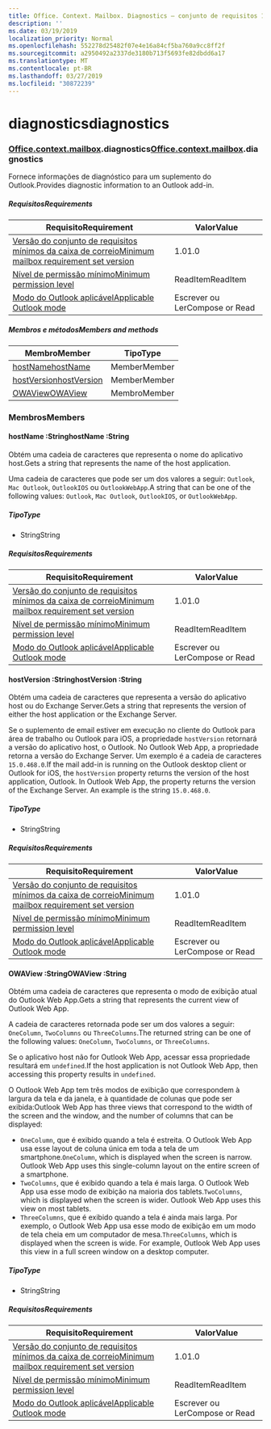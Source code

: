 ```yaml
---
title: Office. Context. Mailbox. Diagnostics – conjunto de requisitos 1,7
description: ''
ms.date: 03/19/2019
localization_priority: Normal
ms.openlocfilehash: 552278d25482f07e4e16a84cf5ba760a9cc8ff2f
ms.sourcegitcommit: a2950492a2337de3180b713f5693fe82dbdd6a17
ms.translationtype: MT
ms.contentlocale: pt-BR
ms.lasthandoff: 03/27/2019
ms.locfileid: "30872239"
---
```

# <a name="diagnostics"></a><span data-ttu-id="2be7c-102">diagnostics</span><span class="sxs-lookup"><span data-stu-id="2be7c-102">diagnostics</span></span>

### <a name="officeofficemdcontextofficecontextmdmailboxofficecontextmailboxmddiagnostics"></a><span data-ttu-id="2be7c-103">[Office](Office.md)[.context](Office.context.md)[.mailbox](Office.context.mailbox.md).diagnostics</span><span class="sxs-lookup"><span data-stu-id="2be7c-103">[Office](Office.md)[.context](Office.context.md)[.mailbox](Office.context.mailbox.md).diagnostics</span></span>

<span data-ttu-id="2be7c-104">Fornece informações de diagnóstico para um suplemento do Outlook.</span><span class="sxs-lookup"><span data-stu-id="2be7c-104">Provides diagnostic information to an Outlook add-in.</span></span>

##### <a name="requirements"></a><span data-ttu-id="2be7c-105">Requisitos</span><span class="sxs-lookup"><span data-stu-id="2be7c-105">Requirements</span></span>

|<span data-ttu-id="2be7c-106">Requisito</span><span class="sxs-lookup"><span data-stu-id="2be7c-106">Requirement</span></span>| <span data-ttu-id="2be7c-107">Valor</span><span class="sxs-lookup"><span data-stu-id="2be7c-107">Value</span></span>|
|---|---|
|[<span data-ttu-id="2be7c-108">Versão do conjunto de requisitos mínimos da caixa de correio</span><span class="sxs-lookup"><span data-stu-id="2be7c-108">Minimum mailbox requirement set version</span></span>](/office/dev/add-ins/reference/requirement-sets/outlook-api-requirement-sets)| <span data-ttu-id="2be7c-109">1.0</span><span class="sxs-lookup"><span data-stu-id="2be7c-109">1.0</span></span>|
|[<span data-ttu-id="2be7c-110">Nível de permissão mínimo</span><span class="sxs-lookup"><span data-stu-id="2be7c-110">Minimum permission level</span></span>](/outlook/add-ins/understanding-outlook-add-in-permissions)| <span data-ttu-id="2be7c-111">ReadItem</span><span class="sxs-lookup"><span data-stu-id="2be7c-111">ReadItem</span></span>|
|[<span data-ttu-id="2be7c-112">Modo do Outlook aplicável</span><span class="sxs-lookup"><span data-stu-id="2be7c-112">Applicable Outlook mode</span></span>](/outlook/add-ins/#extension-points)| <span data-ttu-id="2be7c-113">Escrever ou Ler</span><span class="sxs-lookup"><span data-stu-id="2be7c-113">Compose or Read</span></span>|

##### <a name="members-and-methods"></a><span data-ttu-id="2be7c-114">Membros e métodos</span><span class="sxs-lookup"><span data-stu-id="2be7c-114">Members and methods</span></span>

| <span data-ttu-id="2be7c-115">Membro</span><span class="sxs-lookup"><span data-stu-id="2be7c-115">Member</span></span> | <span data-ttu-id="2be7c-116">Tipo</span><span class="sxs-lookup"><span data-stu-id="2be7c-116">Type</span></span> |
|--------|------|
| [<span data-ttu-id="2be7c-117">hostName</span><span class="sxs-lookup"><span data-stu-id="2be7c-117">hostName</span></span>](#hostname-string) | <span data-ttu-id="2be7c-118">Member</span><span class="sxs-lookup"><span data-stu-id="2be7c-118">Member</span></span> |
| [<span data-ttu-id="2be7c-119">hostVersion</span><span class="sxs-lookup"><span data-stu-id="2be7c-119">hostVersion</span></span>](#hostversion-string) | <span data-ttu-id="2be7c-120">Member</span><span class="sxs-lookup"><span data-stu-id="2be7c-120">Member</span></span> |
| [<span data-ttu-id="2be7c-121">OWAView</span><span class="sxs-lookup"><span data-stu-id="2be7c-121">OWAView</span></span>](#owaview-string) | <span data-ttu-id="2be7c-122">Membro</span><span class="sxs-lookup"><span data-stu-id="2be7c-122">Member</span></span> |

### <a name="members"></a><span data-ttu-id="2be7c-123">Membros</span><span class="sxs-lookup"><span data-stu-id="2be7c-123">Members</span></span>

####  <a name="hostname-string"></a><span data-ttu-id="2be7c-124">hostName :String</span><span class="sxs-lookup"><span data-stu-id="2be7c-124">hostName :String</span></span>

<span data-ttu-id="2be7c-125">Obtém uma cadeia de caracteres que representa o nome do aplicativo host.</span><span class="sxs-lookup"><span data-stu-id="2be7c-125">Gets a string that represents the name of the host application.</span></span>

<span data-ttu-id="2be7c-126">Uma cadeia de caracteres que pode ser um dos valores a seguir: `Outlook`, `Mac Outlook`, `OutlookIOS` ou `OutlookWebApp`.</span><span class="sxs-lookup"><span data-stu-id="2be7c-126">A string that can be one of the following values: `Outlook`, `Mac Outlook`, `OutlookIOS`, or `OutlookWebApp`.</span></span>

##### <a name="type"></a><span data-ttu-id="2be7c-127">Tipo</span><span class="sxs-lookup"><span data-stu-id="2be7c-127">Type</span></span>

*   <span data-ttu-id="2be7c-128">String</span><span class="sxs-lookup"><span data-stu-id="2be7c-128">String</span></span>

##### <a name="requirements"></a><span data-ttu-id="2be7c-129">Requisitos</span><span class="sxs-lookup"><span data-stu-id="2be7c-129">Requirements</span></span>

|<span data-ttu-id="2be7c-130">Requisito</span><span class="sxs-lookup"><span data-stu-id="2be7c-130">Requirement</span></span>| <span data-ttu-id="2be7c-131">Valor</span><span class="sxs-lookup"><span data-stu-id="2be7c-131">Value</span></span>|
|---|---|
|[<span data-ttu-id="2be7c-132">Versão do conjunto de requisitos mínimos da caixa de correio</span><span class="sxs-lookup"><span data-stu-id="2be7c-132">Minimum mailbox requirement set version</span></span>](/office/dev/add-ins/reference/requirement-sets/outlook-api-requirement-sets)| <span data-ttu-id="2be7c-133">1.0</span><span class="sxs-lookup"><span data-stu-id="2be7c-133">1.0</span></span>|
|[<span data-ttu-id="2be7c-134">Nível de permissão mínimo</span><span class="sxs-lookup"><span data-stu-id="2be7c-134">Minimum permission level</span></span>](/outlook/add-ins/understanding-outlook-add-in-permissions)| <span data-ttu-id="2be7c-135">ReadItem</span><span class="sxs-lookup"><span data-stu-id="2be7c-135">ReadItem</span></span>|
|[<span data-ttu-id="2be7c-136">Modo do Outlook aplicável</span><span class="sxs-lookup"><span data-stu-id="2be7c-136">Applicable Outlook mode</span></span>](/outlook/add-ins/#extension-points)| <span data-ttu-id="2be7c-137">Escrever ou Ler</span><span class="sxs-lookup"><span data-stu-id="2be7c-137">Compose or Read</span></span>|

####  <a name="hostversion-string"></a><span data-ttu-id="2be7c-138">hostVersion :String</span><span class="sxs-lookup"><span data-stu-id="2be7c-138">hostVersion :String</span></span>

<span data-ttu-id="2be7c-139">Obtém uma cadeia de caracteres que representa a versão do aplicativo host ou do Exchange Server.</span><span class="sxs-lookup"><span data-stu-id="2be7c-139">Gets a string that represents the version of either the host application or the Exchange Server.</span></span>

<span data-ttu-id="2be7c-p101">Se o suplemento de email estiver em execução no cliente do Outlook para área de trabalho ou Outlook para iOS, a propriedade `hostVersion` retornará a versão do aplicativo host, o Outlook. No Outlook Web App, a propriedade retorna a versão do Exchange Server. Um exemplo é a cadeia de caracteres `15.0.468.0`.</span><span class="sxs-lookup"><span data-stu-id="2be7c-p101">If the mail add-in is running on the Outlook desktop client or Outlook for iOS, the `hostVersion` property returns the version of the host application, Outlook. In Outlook Web App, the property returns the version of the Exchange Server. An example is the string `15.0.468.0`.</span></span>

##### <a name="type"></a><span data-ttu-id="2be7c-143">Tipo</span><span class="sxs-lookup"><span data-stu-id="2be7c-143">Type</span></span>

*   <span data-ttu-id="2be7c-144">String</span><span class="sxs-lookup"><span data-stu-id="2be7c-144">String</span></span>

##### <a name="requirements"></a><span data-ttu-id="2be7c-145">Requisitos</span><span class="sxs-lookup"><span data-stu-id="2be7c-145">Requirements</span></span>

|<span data-ttu-id="2be7c-146">Requisito</span><span class="sxs-lookup"><span data-stu-id="2be7c-146">Requirement</span></span>| <span data-ttu-id="2be7c-147">Valor</span><span class="sxs-lookup"><span data-stu-id="2be7c-147">Value</span></span>|
|---|---|
|[<span data-ttu-id="2be7c-148">Versão do conjunto de requisitos mínimos da caixa de correio</span><span class="sxs-lookup"><span data-stu-id="2be7c-148">Minimum mailbox requirement set version</span></span>](/office/dev/add-ins/reference/requirement-sets/outlook-api-requirement-sets)| <span data-ttu-id="2be7c-149">1.0</span><span class="sxs-lookup"><span data-stu-id="2be7c-149">1.0</span></span>|
|[<span data-ttu-id="2be7c-150">Nível de permissão mínimo</span><span class="sxs-lookup"><span data-stu-id="2be7c-150">Minimum permission level</span></span>](/outlook/add-ins/understanding-outlook-add-in-permissions)| <span data-ttu-id="2be7c-151">ReadItem</span><span class="sxs-lookup"><span data-stu-id="2be7c-151">ReadItem</span></span>|
|[<span data-ttu-id="2be7c-152">Modo do Outlook aplicável</span><span class="sxs-lookup"><span data-stu-id="2be7c-152">Applicable Outlook mode</span></span>](/outlook/add-ins/#extension-points)| <span data-ttu-id="2be7c-153">Escrever ou Ler</span><span class="sxs-lookup"><span data-stu-id="2be7c-153">Compose or Read</span></span>|

####  <a name="owaview-string"></a><span data-ttu-id="2be7c-154">OWAView :String</span><span class="sxs-lookup"><span data-stu-id="2be7c-154">OWAView :String</span></span>

<span data-ttu-id="2be7c-155">Obtém uma cadeia de caracteres que representa o modo de exibição atual do Outlook Web App.</span><span class="sxs-lookup"><span data-stu-id="2be7c-155">Gets a string that represents the current view of Outlook Web App.</span></span>

<span data-ttu-id="2be7c-156">A cadeia de caracteres retornada pode ser um dos valores a seguir: `OneColumn`, `TwoColumns` ou `ThreeColumns`.</span><span class="sxs-lookup"><span data-stu-id="2be7c-156">The returned string can be one of the following values: `OneColumn`, `TwoColumns`, or `ThreeColumns`.</span></span>

<span data-ttu-id="2be7c-157">Se o aplicativo host não for Outlook Web App, acessar essa propriedade resultará em `undefined`.</span><span class="sxs-lookup"><span data-stu-id="2be7c-157">If the host application is not Outlook Web App, then accessing this property results in `undefined`.</span></span>

<span data-ttu-id="2be7c-158">O Outlook Web App tem três modos de exibição que correspondem à largura da tela e da janela, e à quantidade de colunas que pode ser exibida:</span><span class="sxs-lookup"><span data-stu-id="2be7c-158">Outlook Web App has three views that correspond to the width of the screen and the window, and the number of columns that can be displayed:</span></span>

*   <span data-ttu-id="2be7c-p102">`OneColumn`, que é exibido quando a tela é estreita. O Outlook Web App usa esse layout de coluna única em toda a tela de um smartphone.</span><span class="sxs-lookup"><span data-stu-id="2be7c-p102">`OneColumn`, which is displayed when the screen is narrow. Outlook Web App uses this single-column layout on the entire screen of a smartphone.</span></span>
*   <span data-ttu-id="2be7c-p103">`TwoColumns`, que é exibido quando a tela é mais larga. O Outlook Web App usa esse modo de exibição na maioria dos tablets.</span><span class="sxs-lookup"><span data-stu-id="2be7c-p103">`TwoColumns`, which is displayed when the screen is wider. Outlook Web App uses this view on most tablets.</span></span>
*   <span data-ttu-id="2be7c-p104">`ThreeColumns`, que é exibido quando a tela é ainda mais larga. Por exemplo, o Outlook Web App usa esse modo de exibição em um modo de tela cheia em um computador de mesa.</span><span class="sxs-lookup"><span data-stu-id="2be7c-p104">`ThreeColumns`, which is displayed when the screen is wide. For example, Outlook Web App uses this view in a full screen window on a desktop computer.</span></span>

##### <a name="type"></a><span data-ttu-id="2be7c-165">Tipo</span><span class="sxs-lookup"><span data-stu-id="2be7c-165">Type</span></span>

*   <span data-ttu-id="2be7c-166">String</span><span class="sxs-lookup"><span data-stu-id="2be7c-166">String</span></span>

##### <a name="requirements"></a><span data-ttu-id="2be7c-167">Requisitos</span><span class="sxs-lookup"><span data-stu-id="2be7c-167">Requirements</span></span>

|<span data-ttu-id="2be7c-168">Requisito</span><span class="sxs-lookup"><span data-stu-id="2be7c-168">Requirement</span></span>| <span data-ttu-id="2be7c-169">Valor</span><span class="sxs-lookup"><span data-stu-id="2be7c-169">Value</span></span>|
|---|---|
|[<span data-ttu-id="2be7c-170">Versão do conjunto de requisitos mínimos da caixa de correio</span><span class="sxs-lookup"><span data-stu-id="2be7c-170">Minimum mailbox requirement set version</span></span>](/office/dev/add-ins/reference/requirement-sets/outlook-api-requirement-sets)| <span data-ttu-id="2be7c-171">1.0</span><span class="sxs-lookup"><span data-stu-id="2be7c-171">1.0</span></span>|
|[<span data-ttu-id="2be7c-172">Nível de permissão mínimo</span><span class="sxs-lookup"><span data-stu-id="2be7c-172">Minimum permission level</span></span>](/outlook/add-ins/understanding-outlook-add-in-permissions)| <span data-ttu-id="2be7c-173">ReadItem</span><span class="sxs-lookup"><span data-stu-id="2be7c-173">ReadItem</span></span>|
|[<span data-ttu-id="2be7c-174">Modo do Outlook aplicável</span><span class="sxs-lookup"><span data-stu-id="2be7c-174">Applicable Outlook mode</span></span>](/outlook/add-ins/#extension-points)| <span data-ttu-id="2be7c-175">Escrever ou Ler</span><span class="sxs-lookup"><span data-stu-id="2be7c-175">Compose or Read</span></span>|
